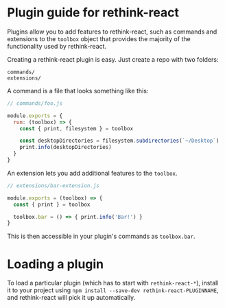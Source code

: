 # Plugin guide for rethink-react

Plugins allow you to add features to rethink-react, such as commands and
extensions to the `toolbox` object that provides the majority of the functionality
used by rethink-react.

Creating a rethink-react plugin is easy. Just create a repo with two folders:

```
commands/
extensions/
```

A command is a file that looks something like this:

```js
// commands/foo.js

module.exports = {
  run: (toolbox) => {
    const { print, filesystem } = toolbox

    const desktopDirectories = filesystem.subdirectories(`~/Desktop`)
    print.info(desktopDirectories)
  }
}
```

An extension lets you add additional features to the `toolbox`.

```js
// extensions/bar-extension.js

module.exports = (toolbox) => {
  const { print } = toolbox

  toolbox.bar = () => { print.info('Bar!') }
}
```

This is then accessible in your plugin's commands as `toolbox.bar`.

# Loading a plugin

To load a particular plugin (which has to start with `rethink-react-*`),
install it to your project using `npm install --save-dev rethink-react-PLUGINNAME`,
and rethink-react will pick it up automatically.
